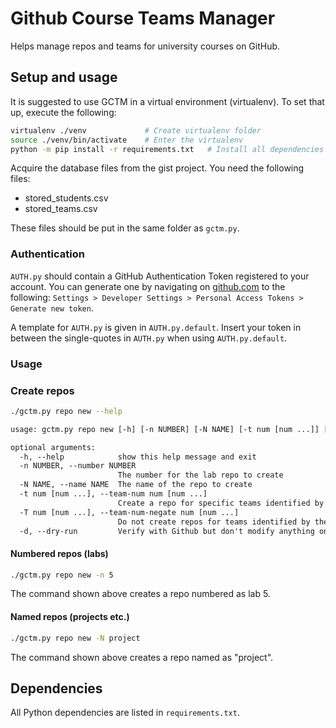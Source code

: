 # Github Course Teams Manager

Helps manage repos and teams for university courses on GitHub.

## Setup and usage

It is suggested to use GCTM in a virtual environment (virtualenv). To set that up, execute the following:

```bash
virtualenv ./venv             # Create virtualenv folder
source ./venv/bin/activate    # Enter the virtualenv
python -m pip install -r requirements.txt   # Install all dependencies
```

Acquire the database files from the gist project. You need the following files:

- stored_students.csv
- stored_teams.csv

These files should be put in the same folder as `gctm.py`.

### Authentication

`AUTH.py` should contain a GitHub Authentication Token registered to your account. You can generate one by navigating on [github.com](https://github.com) to the following: `Settings > Developer Settings > Personal Access Tokens > Generate new token`.

A template for `AUTH.py` is given in `AUTH.py.default`. Insert your token in between the single-quotes in `AUTH.py` when using `AUTH.py.default`.

### Usage

### Create repos

```bash
./gctm.py repo new --help
```

```txt
usage: gctm.py repo new [-h] [-n NUMBER] [-N NAME] [-t num [num ...]] [-T num [num ...]] [-d]

optional arguments:
  -h, --help            show this help message and exit
  -n NUMBER, --number NUMBER
                        The number for the lab repo to create
  -N NAME, --name NAME  The name of the repo to create
  -t num [num ...], --team-num num [num ...]
                        Create a repo for specific teams identified by the team number
  -T num [num ...], --team-num-negate num [num ...]
                        Do not create repos for teams identified by the following team numbers
  -d, --dry-run         Verify with Github but don't modify anything on Github
```

#### Numbered repos (labs)

```bash
./gctm.py repo new -n 5
```

The command shown above creates a repo numbered as lab 5.

#### Named repos (projects etc.)

```bash
./gctm.py repo new -N project
```

The command shown above creates a repo named as "project".

## Dependencies

All Python dependencies are listed in `requirements.txt`.
